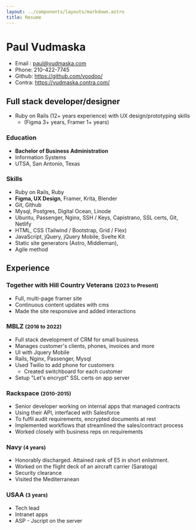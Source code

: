 ```yaml
---
layout: ../components/layouts/markdown.astro
title: Resume
---
```


<div class="flex">
<h1>Paul Vudmaska</h1>

- Email : paul@vudmaska.com
- Phone: 210-422-7745
- Github: https://github.com/voodoo/
- Contra: https://vudmaska.contra.com/

</div>


## Full stack developer/designer

- Ruby on Rails (12+ years experience) with UX design/prototyping skills 
  - (Figma 3+ years, Framer 1+ years)

### Education
- **Bachelor of Business Administration**
- Information Systems
- UTSA, San Antonio, Texas

### Skills
- Ruby on Rails, Ruby
- **Figma, UX Design**, Framer, Krita, Blender
- Git, Github
- Mysql, Postgres, Digital Ocean, Linode
- Ubuntu, Passenger, Nginx, SSH / Keys, Capistrano, SSL certs, Git, Netlify
- HTML, CSS (Tailwind / Bootstrap, Grid / Flex)
- JavaScript, jQuery, jQuery Mobile, Svelte Kit
- Static site generators (Astro, Middleman),
- Agile method

## Experience

### Together with Hill Country Veterans <small>(2023 to Present)</small>
- Full, multi-page framer site
- Continuous content updates with cms
- Made the site responsive and added interactions

### MBLZ <small>(2016 to 2022)</small>
- Full stack development of CRM for small business
- Manages customer's clients, phones, invoices and more
- UI with Jquery Mobile
- Rails, Nginx, Passenger, Mysql
- Used Twilio to add phone for customers
  - Created switchboard for each customer
- Setup "Let's encrypt" SSL certs on app server

### Rackspace <small>(2010-2015)</small>

- Senior developer working on internal apps that managed contracts
- Using their API, interfaced with Salesforce
- To fulfil audit requirements, encrypted documents at rest
- Implemented workflows that streamlined the sales/contract process
- Worked closely with business reps on requirements


### Navy <small>(4 years)</small>
- Honorably discharged. Attained rank of E5 in short enlistment.
- Worked on the flight deck of an aircraft carrier (Saratoga)
- Security clearance
- Visited the Mediterranean

### USAA <small>(3 years)</small>
- Tech lead
- Intranet apps
- ASP - Jscript on the server


